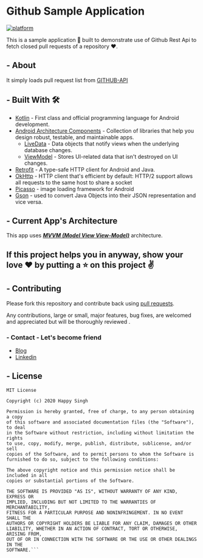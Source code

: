 # Github Sample Application
[![platform](https://img.shields.io/badge/platform-Android-yellow.svg)](https://www.android.com)

This is a sample application 📱 built to demonstrate use of Github Rest Api to fetch closed pull requests of a repository ❤️.

## - About
It simply loads pull request list from [GITHUB-API](https://developer.github.com/v3)

## - Built With 🛠
- [Kotlin](https://kotlinlang.org/) - First class and official programming language for Android development.
- [Android Architecture Components](https://developer.android.com/topic/libraries/architecture) - Collection of libraries that help you design robust, testable, and maintainable apps.
  - [LiveData](https://developer.android.com/topic/libraries/architecture/livedata) - Data objects that notify views when the underlying database changes.
  - [ViewModel](https://developer.android.com/topic/libraries/architecture/viewmodel) - Stores UI-related data that isn't destroyed on UI changes.
- [Retrofit](https://square.github.io/retrofit/) - A type-safe HTTP client for Android and Java.
- [OkHttp](http://square.github.io/okhttp/) - HTTP client that's efficient by default: HTTP/2 support allows all requests to the same host to share a socket
- [Picasso](https://github.com/square/picasso) - image loading framework for Android
- [Gson](https://github.com/google/gson) - used to convert Java Objects into their JSON representation and vice versa.

## - Current App's Architecture
This app uses [***MVVM (Model View View-Model)***](https://developer.android.com/jetpack/docs/guide#recommended-app-arch) architecture.

## If this project helps you in anyway, show your love :heart: by putting a :star: on this project :v:


## - Contributing

Please fork this repository and contribute back using
[pull requests](https://github.com/happysingh23828/Github-API-s-Sample-Android-app/pulls).

Any contributions, large or small, major features, bug fixes, are welcomed and appreciated
but will be thoroughly reviewed .

### - Contact - Let's become friend
- [Blog](https://medium.com/@sachinsaxena28)
- [Linkedin](www.linkedin.com/in/sachin1790/)

## - License

```
MIT License

Copyright (c) 2020 Happy Singh

Permission is hereby granted, free of charge, to any person obtaining a copy
of this software and associated documentation files (the "Software"), to deal
in the Software without restriction, including without limitation the rights
to use, copy, modify, merge, publish, distribute, sublicense, and/or sell
copies of the Software, and to permit persons to whom the Software is
furnished to do so, subject to the following conditions:

The above copyright notice and this permission notice shall be included in all
copies or substantial portions of the Software.

THE SOFTWARE IS PROVIDED "AS IS", WITHOUT WARRANTY OF ANY KIND, EXPRESS OR
IMPLIED, INCLUDING BUT NOT LIMITED TO THE WARRANTIES OF MERCHANTABILITY,
FITNESS FOR A PARTICULAR PURPOSE AND NONINFRINGEMENT. IN NO EVENT SHALL THE
AUTHORS OR COPYRIGHT HOLDERS BE LIABLE FOR ANY CLAIM, DAMAGES OR OTHER
LIABILITY, WHETHER IN AN ACTION OF CONTRACT, TORT OR OTHERWISE, ARISING FROM,
OUT OF OR IN CONNECTION WITH THE SOFTWARE OR THE USE OR OTHER DEALINGS IN THE
SOFTWARE.```

